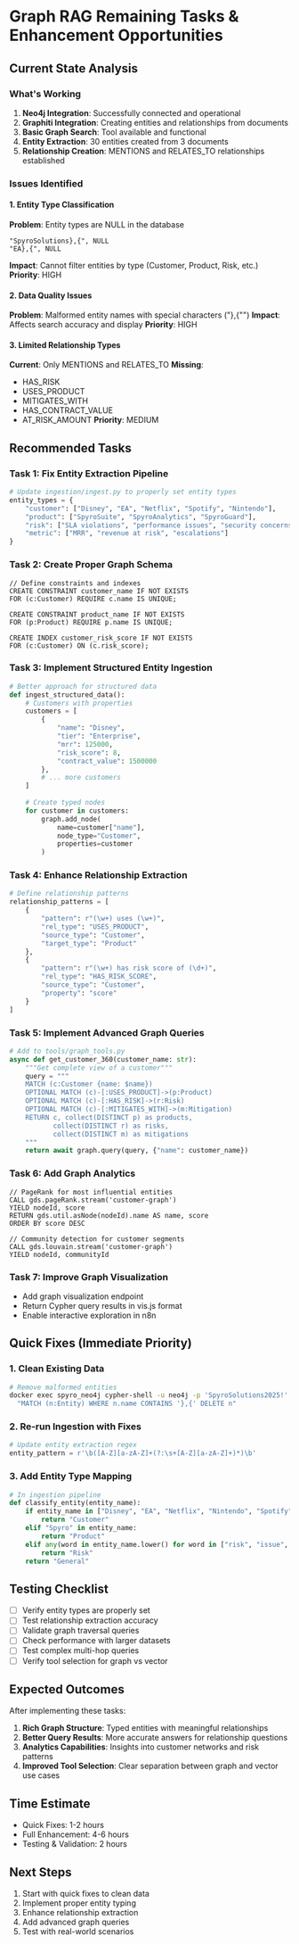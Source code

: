 # Graph RAG Remaining Tasks & Enhancement Opportunities

## Current State Analysis

### What's Working
1. **Neo4j Integration**: Successfully connected and operational
2. **Graphiti Integration**: Creating entities and relationships from documents
3. **Basic Graph Search**: Tool available and functional
4. **Entity Extraction**: 30 entities created from 3 documents
5. **Relationship Creation**: MENTIONS and RELATES_TO relationships established

### Issues Identified

#### 1. Entity Type Classification
**Problem**: Entity types are NULL in the database
```
"SpyroSolutions},{", NULL
"EA},{", NULL
```
**Impact**: Cannot filter entities by type (Customer, Product, Risk, etc.)
**Priority**: HIGH

#### 2. Data Quality Issues
**Problem**: Malformed entity names with special characters ("},{"")
**Impact**: Affects search accuracy and display
**Priority**: HIGH

#### 3. Limited Relationship Types
**Current**: Only MENTIONS and RELATES_TO
**Missing**: 
- HAS_RISK
- USES_PRODUCT
- MITIGATES_WITH
- HAS_CONTRACT_VALUE
- AT_RISK_AMOUNT
**Priority**: MEDIUM

## Recommended Tasks

### Task 1: Fix Entity Extraction Pipeline
```python
# Update ingestion/ingest.py to properly set entity types
entity_types = {
    "customer": ["Disney", "EA", "Netflix", "Spotify", "Nintendo"],
    "product": ["SpyroSuite", "SpyroAnalytics", "SpyroGuard"],
    "risk": ["SLA violations", "performance issues", "security concerns"],
    "metric": ["MRR", "revenue at risk", "escalations"]
}
```

### Task 2: Create Proper Graph Schema
```cypher
// Define constraints and indexes
CREATE CONSTRAINT customer_name IF NOT EXISTS 
FOR (c:Customer) REQUIRE c.name IS UNIQUE;

CREATE CONSTRAINT product_name IF NOT EXISTS 
FOR (p:Product) REQUIRE p.name IS UNIQUE;

CREATE INDEX customer_risk_score IF NOT EXISTS 
FOR (c:Customer) ON (c.risk_score);
```

### Task 3: Implement Structured Entity Ingestion
```python
# Better approach for structured data
def ingest_structured_data():
    # Customers with properties
    customers = [
        {
            "name": "Disney",
            "tier": "Enterprise",
            "mrr": 125000,
            "risk_score": 8,
            "contract_value": 1500000
        },
        # ... more customers
    ]
    
    # Create typed nodes
    for customer in customers:
        graph.add_node(
            name=customer["name"],
            node_type="Customer",
            properties=customer
        )
```

### Task 4: Enhance Relationship Extraction
```python
# Define relationship patterns
relationship_patterns = [
    {
        "pattern": r"(\w+) uses (\w+)",
        "rel_type": "USES_PRODUCT",
        "source_type": "Customer",
        "target_type": "Product"
    },
    {
        "pattern": r"(\w+) has risk score of (\d+)",
        "rel_type": "HAS_RISK_SCORE",
        "source_type": "Customer",
        "property": "score"
    }
]
```

### Task 5: Implement Advanced Graph Queries
```python
# Add to tools/graph_tools.py
async def get_customer_360(customer_name: str):
    """Get complete view of a customer"""
    query = """
    MATCH (c:Customer {name: $name})
    OPTIONAL MATCH (c)-[:USES_PRODUCT]->(p:Product)
    OPTIONAL MATCH (c)-[:HAS_RISK]->(r:Risk)
    OPTIONAL MATCH (c)-[:MITIGATES_WITH]->(m:Mitigation)
    RETURN c, collect(DISTINCT p) as products, 
           collect(DISTINCT r) as risks,
           collect(DISTINCT m) as mitigations
    """
    return await graph.query(query, {"name": customer_name})
```

### Task 6: Add Graph Analytics
```cypher
// PageRank for most influential entities
CALL gds.pageRank.stream('customer-graph')
YIELD nodeId, score
RETURN gds.util.asNode(nodeId).name AS name, score
ORDER BY score DESC

// Community detection for customer segments
CALL gds.louvain.stream('customer-graph')
YIELD nodeId, communityId
```

### Task 7: Improve Graph Visualization
- Add graph visualization endpoint
- Return Cypher query results in vis.js format
- Enable interactive exploration in n8n

## Quick Fixes (Immediate Priority)

### 1. Clean Existing Data
```bash
# Remove malformed entities
docker exec spyro_neo4j cypher-shell -u neo4j -p 'SpyroSolutions2025!' \
  "MATCH (n:Entity) WHERE n.name CONTAINS '},{' DELETE n"
```

### 2. Re-run Ingestion with Fixes
```python
# Update entity extraction regex
entity_pattern = r'\b([A-Z][a-zA-Z]+(?:\s+[A-Z][a-zA-Z]+)*)\b'
```

### 3. Add Entity Type Mapping
```python
# In ingestion pipeline
def classify_entity(entity_name):
    if entity_name in ["Disney", "EA", "Netflix", "Nintendo", "Spotify"]:
        return "Customer"
    elif "Spyro" in entity_name:
        return "Product"
    elif any(word in entity_name.lower() for word in ["risk", "issue", "violation"]):
        return "Risk"
    return "General"
```

## Testing Checklist

- [ ] Verify entity types are properly set
- [ ] Test relationship extraction accuracy
- [ ] Validate graph traversal queries
- [ ] Check performance with larger datasets
- [ ] Test complex multi-hop queries
- [ ] Verify tool selection for graph vs vector

## Expected Outcomes

After implementing these tasks:
1. **Rich Graph Structure**: Typed entities with meaningful relationships
2. **Better Query Results**: More accurate answers for relationship questions
3. **Analytics Capabilities**: Insights into customer networks and risk patterns
4. **Improved Tool Selection**: Clear separation between graph and vector use cases

## Time Estimate

- Quick Fixes: 1-2 hours
- Full Enhancement: 4-6 hours
- Testing & Validation: 2 hours

## Next Steps

1. Start with quick fixes to clean data
2. Implement proper entity typing
3. Enhance relationship extraction
4. Add advanced graph queries
5. Test with real-world scenarios